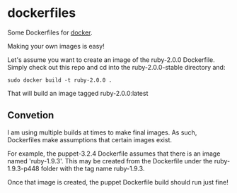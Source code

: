 dockerfiles
===========

Some Dockerfiles for [docker](http://docker.io/).

Making your own images is easy!

Let's assume you want to create an image of the ruby-2.0.0 Dockerfile.  Simply check out this repo and cd into the ruby-2.0.0-stable directory and:

```
sudo docker build -t ruby-2.0.0 .
```

That will build an image tagged ruby-2.0.0:latest

Convetion
---------

I am using multiple builds at times to make final images.  As such, Dockerfiles make assumptions that certain images exist.

For example, the puppet-3.2.4 Dockerfile assumes that there is an image named 'ruby-1.9.3'.  This may be created from the Dockerfile
under the ruby-1.9.3-p448 folder with the tag name ruby-1.9.3.

Once that image is created, the puppet Dockerfile build should run just fine!


